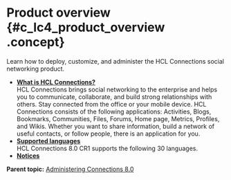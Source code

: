 # Product overview {#c_lc4_product_overview .concept}

Learn how to deploy, customize, and administer the HCL Connections social networking product.

-   **[What is HCL Connections?](../overview/c_what_is_lc.md)**  
HCL Connections brings social networking to the enterprise and helps you to communicate, collaborate, and build strong relationships with others. Stay connected from the office or your mobile device. HCL Connections consists of the following applications: Activities, Blogs, Bookmarks, Communities, Files, Forums, Home page, Metrics, Profiles, and Wikis. Whether you want to share information, build a network of useful contacts, or follow people, there is an application for you.
-   **[Supported languages](../overview/i_ovr_c_supported_langs.md)**  
HCL Connections 8.0 CR1 supports the following 30 languages.
-   **[Notices](../../user/notices/notices.md)**  


**Parent topic:** [Administering Connections 8.0](../welcome/welcome_admin.md)

